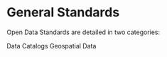 # General Standards

Open Data Standards are detailed in two categories:

Data Catalogs
Geospatial Data